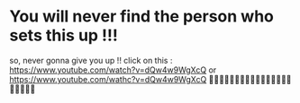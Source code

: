 # You will never find the person who sets this up !!!
so, never gonna give you up !!
click on this : https://www.youtube.com/watch?v=dQw4w9WgXcQ or https://www.youtube.com/wathc?v=dQw4w9WgXcQ
🙏🙏🙏🙏🙏🙏🙏🙏🙏🙏🙏🙏🙏🙏🙏🙏🙏🙏🙏🙏🙏
